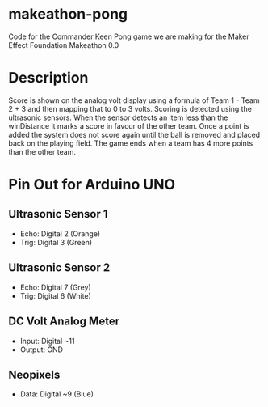 # makeathon-pong
Code for the Commander Keen Pong game we are making for the Maker Effect Foundation Makeathon 0.0

# Description

Score is shown on the analog volt display using a formula of Team 1 - Team 2 + 3 and then mapping that to 0 to 3 volts. Scoring is detected using the ultrasonic sensors. When the sensor detects an item less than the winDistance it marks a score in favour of the other team. Once a point is added the system does not score again until the ball is removed and placed back on the playing field. The game ends when a team has 4 more points than the other team. 

# Pin Out for Arduino UNO

## Ultrasonic Sensor 1
- Echo: Digital 2 (Orange)
- Trig: Digital 3 (Green)

## Ultrasonic Sensor 2
- Echo: Digital 7 (Grey)
- Trig: Digital 6 (White)

## DC Volt Analog Meter
- Input: Digital ~11
- Output: GND

## Neopixels
- Data: Digital ~9 (Blue)
